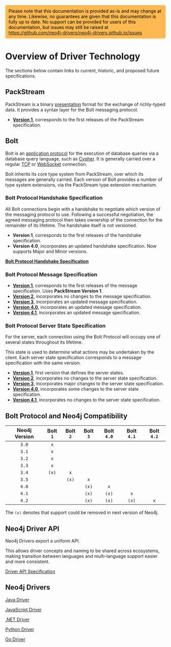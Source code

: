 <div>
  <p style="background-color:#ffb950; padding:10px; border-radius:5px; color:black;">
  Please note that this documentation is provided as-is and may change at any time.
  Likewise, no guarantees are given that this documentation is fully up to date.
  No support can be provided for users of this documentation, but issues may still be raised at
  <a href="https://github.com/neo4j-drivers/neo4j-drivers.github.io/issues">https://github.com/neo4j-drivers/neo4j-drivers.github.io/issues</a>
  </p>
</div>


# Overview of Driver Technology

The sections below contain links to current, historic, and proposed future specifications. 


## PackStream

PackStream is a binary [presentation](https://en.wikipedia.org/wiki/Presentation_layer) format for the exchange of richly-typed data.
It provides a syntax layer for the Bolt messaging protocol.

- [**Version 1**](packstream/packstream-specification-1.md), corresponds to the first releases of the PackStream specification.


## Bolt

Bolt is an [application protocol](https://en.wikipedia.org/wiki/Application_layer) for the execution of database queries via a database query language, such as [Cypher](https://www.opencypher.org/).
It is generally carried over a regular [TCP](https://tools.ietf.org/html/rfc793) or [WebSocket](https://developer.mozilla.org/en-US/docs/Web/API/WebSockets_API) connection.

Bolt inherits its core type system from PackStream, over which its messages are generally carried.
Each version of Bolt provides a number of type system extensions, via the PackStream type extension mechanism.  

### Bolt Protocol Handshake Specification

All Bolt connections begin with a handshake to negotiate which version of the messaging protocol to use.
Following a successful negotiation, the agreed messaging protocol then takes ownership of the connection for the remainder of its lifetime.
The handshake itself is not versioned. 

* **Version 1**, corresponds to the first releases of the handshake specification.
* **Version 4.0**, incorporates an updated handshake specification. Now supports Major and Minor versions.

[**Bolt Protocol Handshake Specification**](bolt/bolt-protocol-handshake-specification.md)


### Bolt Protocol Message Specification

* [**Version 1**](bolt/bolt-protocol-message-specification-1.md), corresponds to the first releases of the message specification. Uses **PackStream Version 1**.
* [**Version 2**](bolt/bolt-protocol-message-specification-2.md), incorporates no changes to the message specification.
* [**Version 3**](bolt/bolt-protocol-message-specification-3.md), incorporates an updated message specification.
* [**Version 4.0**](bolt/bolt-protocol-message-specification-4.md), incorporates an updated message specification.
* [**Version 4.1**](bolt/bolt-protocol-message-specification-4.md), incorporates an updated message specification.


### Bolt Protocol Server State Specification

For the server, each connection using the Bolt Protocol will occupy one of several states throughout its lifetime.

This state is used to determine what actions may be undertaken by the client. Each server state specification corresponds to a message specification with the same version.

* [**Version 1**](bolt/bolt-protocol-server-state-specification-1.md), first version that defines the server states.
* [**Version 2**](bolt/bolt-protocol-server-state-specification-2.md), incorporates no changes to the server state specification.
* [**Version 3**](bolt/bolt-protocol-server-state-specification-3.md), incorporates major changes to the server state specification.
* [**Version 4.0**](bolt/bolt-protocol-server-state-specification-4.md), incorporates some changes to the server state specification.
* [**Version 4.1**](bolt/bolt-protocol-server-state-specification-4.md), incorporates no changes to the server state specification.


## Bolt Protocol and Neo4j Compatibility


| Neo4j Version | Bolt `1` | Bolt `2` | Bolt `3` | Bolt `4.0` | Bolt `4.1` | Bolt `4.2`  |
|:-------------:|:--------:|:--------:|:--------:|:----------:|:----------:|:-----------:|
| `3.0`         | `x`      |          |          |            |            |             |
| `3.1`         | `x`      |          |          |            |            |             |
| `3.2`         | `x`      |          |          |            |            |             |
| `3.3`         | `x`      |          |          |            |            |             |
| `3.4`         | `(x)`    | `x`      |          |            |            |             |
| `3.5`         |          | `(x)`    | `x`      |            |            |             |
| `4.0`         |          |          | `(x)`    | `x`        |            |             |
| `4.1`         |          |          | `(x)`    | `(x)`      | `x`        |             |
| `4.2`         |          |          | `(x)`    | `(x)`      | `(x)`      | `x`         |


The `(x)` denotes that support could be removed in next version of Neo4j.


## Neo4j Driver API

Neo4j Drivers export a uniform API.

This allows driver concepts and naming to be shared across ecosystems, making transition between languages and multi-language support easier and more consistent.

[Driver API Specification](driver\_api/driver-api-specification.md)


## Neo4j Drivers

[Java Driver](https://github.com/neo4j/neo4j-java-driver)

[JavaScript Driver](https://github.com/neo4j/neo4j-javascript-driver)

[.NET Driver](https://github.com/neo4j/neo4j-dotnet-driver)

[Python Driver](https://github.com/neo4j/neo4j-python-driver)

[Go Driver](https://github.com/neo4j/neo4j-go-driver)

